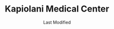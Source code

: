 ---
layout: location-page
date: Last Modified
description: "Local COVID-19 testing is available at Kapiolani Medical Center in Honolulu, Hawaii, USA."
permalink: "locations/hawaii/honolulu/kapiolani-medical-center/"
tags:
  - locations
  - hawaii
title: Kapiolani Medical Center
uniqueName: kapiolani-medical-center
state: Hawaii
stateAbbr: HI
hood: "Honolulu"
address: "1319 Punahou St"
city: "Honolulu"
zip: "96826"
zipsNearby: "96701 96861 96706 96712 96717 96801 96802 96803 96804 96805 96806 96807 96808 96809 96810 96811 96812 96813 96814 96815 96816 96817 96818 96819 96820 96821 96822 96823 96824 96825 96826 96828 96830 96836 96837 96838 96839 96840 96841 96843 96844 96846 96847 96848 96849 96850 96853 96858 96859 96860 96898 96729 96730 96731 96734 96863 96742 96744 96748 96757 96759 96762 96770 96782 96786 96789 96854 96857 96791 96792 96795 96707 96709 96797 96827 96835" 
mapUrl: "http://maps.apple.com/?q=Kapiolani+Medical+Center&address=1319+Punahou+St,Honolulu,Hawaii,96826"
locationType: Drive-thru
phone: ""
website: "https://www.hawaiipacifichealth.org/hph-covid-19-updates/covid-19-testing/"
onlineBooking: undefined
closed: undefined
closedUpdate: May 18th, 2020
notes: ""
days: Everyday
hours: 8AM-5PM
ctaMessage: Learn more
ctaUrl: "https://www.hawaiipacifichealth.org/hph-covid-19-updates/covid-19-testing/"
---